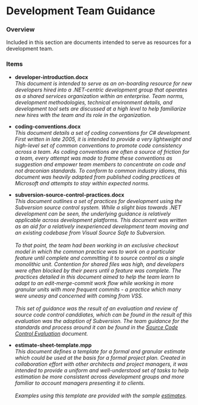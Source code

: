 # Development Team Guidance #

### Overview ###

Included in this section are documents intended to serve as resources for a development team.

### Items ###

* **developer-introduction.docx**
  <br />_This document is intended to serve as an on-boarding resource for new developers hired into a .NET-centric development group that operates as a shared services organization within an enterprise.  Team norms, development methodologies, technical environment details, and development tool sets are discussed at a high level to help familiarize new hires with the team and its role in the organization._
  
* **coding-conventions.docx**
  <br />_This document details a set of coding conventions for C# development.  First written in late 2005, it is intended to provide a very lightweight and high-level set of common conventions to promote code consistency across a team.  As coding conventions are often a source of friction for a team, every attempt was made to frame these conventions as suggestion and empower team members to concentrate on code and not draconian standards.  To conform to common industry idioms, this document was heavily adapted from published coding practices at Microsoft and attempts to stay within expected norms._
  
* **subversion-source-control-practices.docx**
  <br />_This document outlines a set of practices for development using the Subversion source control system.  While a slight bias towards .NET development can be seen, the underlying guidance is relatively applicable across development platforms.  This document was written as an aid for a relatively inexperienced development team moving and an existing codebase from Visual Source Safe to Subversion._<br />
  <br />_To that point, the team had been working in an exclusive checkout model in which the common practice was to work on a particular feature until complete and committing it to source control as a single monolithic unit.  Contention for shared files was high, and developers were often blocked by their peers until a feature was complete.  The practices detailed in this document aimed to help the team learn to adapt to an edit-merge-commit work flow while working in more granular units with more frequent commits - a practice which many were uneasy and concerned with coming from VSS._<br />
  <br />_This set of guidance was the result of an evaluation and review of source code control canddiates, which can be found in the result of this evaluation was the adoption of Subversion.  The team guidance for the standards and process around it can be found in the [Source Code Control Evaluation](../project-related/ource-control-candidate-evaluation.docx "Source Code Control Candidate Evaluation") document._
  
* **estimate-sheet-template.mpp**
  <br />_This document defines a template for a formal and granular estimate which could be used at the basis for a formal project plan.  Created in collaboration effort with other architects and project managers, it was intended to provide a uniform and well-understood set of tasks to help estimation be more consistent across development groups and more familiar to account managers presenting it to clients._<br />
  <br />_Examples using this template are provided with the sample [estimates](../estimates "estimates")._
